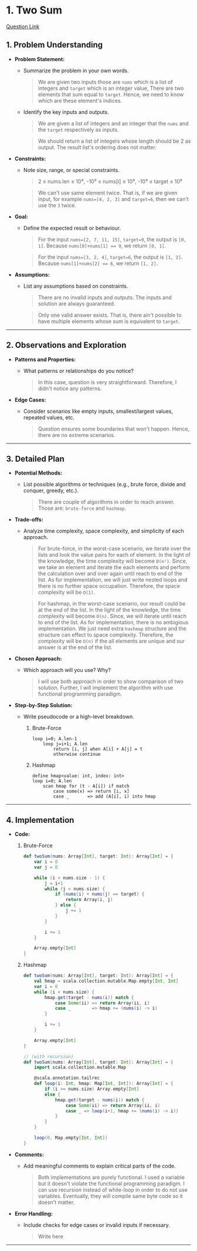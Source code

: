 # 1. Two Sum

[Question Link](https://leetcode.com/problems/two-sum)

## 1. Problem Understanding
- **Problem Statement:**
    - Summarize the problem in your own words.
        > We are given two inputs those are `nums` which is a list of integers 
        and `target` which is an integer value, There are two elements that
        sum equal to `target`. Hence, we need to know which are 
        these element's indices.

    - Identify the key inputs and outputs.
        > We are given a list of integers and an integer 
        that the `nums` and the `target` respectively as inputs.

        > We should return a list of integers whose length should be 2 as output. 
        The result list's ordering does not matter.

- **Constraints:**
    - Note size, range, or special constraints.
        > 2 ≤ nums.len ≤ 10⁴, -10⁹ ≤ nums[i] ≤ 10⁹, -10⁹ ≤ target ≤ 10⁹ 

        > We can't use same element twice. That is, if we are given input, 
        for example `nums=[4, 2, 3]` and `target=6`, then we can't use the `3` twice.

- **Goal:**
    - Define the expected result or behaviour.
        > For the input `nums=[2, 7, 11, 15]`, `target=9`, the output is
        `[0, 1]`. Because `nums[0]+nums[1] == 9`, we return `[0, 1]`.
        
        > For the input `nums=[3, 2, 4]`, `target=6`, the output is
        `[1, 2]`. Because `nums[1]+nums[2] == 6`, we return `[1, 2]`.

- **Assumptions:**
    - List any assumptions based on constraints.
        > There are no invalid inputs and outputs. The inputs and solution are always guaranteed.

        > Only one valid answer exists. That is, there ain't possible to have
        multiple elements whose sum is equivalent to `target`.
---

## 2. Observations and Exploration
- **Patterns and Properties:**
    - What patterns or relationships do you notice?
        > In this case, question is very straightforward. Therefore, I didn't notice any patterns. 

- **Edge Cases:**
    - Consider scenarios like empty inputs, smallest/largest values, repeated values, etc.
        > Question ensures some boundaries that won't happen. Hence, there are no 
        extreme scenarios.

---

## 3. Detailed Plan
- **Potential Methods:**
    - List possible algorithms or techniques (e.g., brute force, divide and conquer, greedy, etc.).
        > There are couple of algorithms in order to reach answer. Those are:
        `brute-force` and `hashmap`.

- **Trade-offs:**
    - Analyze time complexity, space complexity, and simplicity of each approach.
        > For brute-force, in the worst-case scenario, we iterate over the lists and
        look the value pairs for each of element. In the light of the knowledge, the time complexity will
        become `O(n²)`. Since, we take an element and iterate the each elements and perform the calculation over and over again 
        until reach to end of the list. As for implementation, we will just write nested loops and there is
        no further space occupation. Therefore, the space complexity will be `O(1)`.

        > For hashmap, in the worst-case scenario, our result could be at the end of the list. 
        In the light of the knowledge, the time complexity will become `O(n)`. 
        Since, we will iterate until reach to end of the list. As for implementation, there is no
        ambigious implementation. We just need extra `hashmap` structure and the structure can effect to
        space complexity. Therefore, the complexity will be `O(n)` if the all elements are unique and our answer
        is at the end of the list.

- **Chosen Approach:**
    - Which approach will you use? Why?
        > I will use both approach in order to show comparison of two solution.
        Further, I will implement the algorithm with use functional programming paradigm.

- **Step-by-Step Solution:**
    - Write pseudocode or a high-level breakdown.
        1. Brute-Force
            ```
            loop i=0; A.len-1
                loop j=i+1; A.len
                    return [i, j] when A[i] + A[j] = t
                    otherwise continue
            ```

        2. Hashmap
            ```
            define hmap<value: int, index: int>
            loop i=0; A.len
                scan hmap for (t - A[i]) if match
                    case some(x) => return [i, x]
                    case _       => add (A[i], i) into hmap
            ```

---

## 4. Implementation
- **Code:**
    1. Brute-Force
        ```scala
        def twoSum(nums: Array[Int], target: Int): Array[Int] = {
            var i = 0
            var j = 0

            while (i < nums.size - 1) {
                j = i+1
                while (j < nums.size) {
                    if (nums(i) + nums(j) == target) {
                        return Array(i, j)
                    } else {
                        j += 1
                    }
                }

                i += 1
            }

            Array.empty[Int]
        }
        ```

    2. Hashmap
        ```scala
        def twoSum(nums: Array[Int], target: Int): Array[Int] = {
            val hmap = scala.collection.mutable.Map.empty[Int, Int]
            var i = 0
            while (i < nums.size) {
                hmap.get(target - nums(i)) match {
                    case Some(ii) => return Array(ii, i)
                    case _        => hmap += (nums(i) -> i)
                }

                i += 1
            }

            Array.empty[Int]
        }

        // (with recursion)
        def twoSum(nums: Array[Int], target: Int): Array[Int] = {
            import scala.collection.mutable.Map

            @scala.annotation.tailrec
            def loop(i: Int, hmap: Map[Int, Int]): Array[Int] = {
                if (i >= nums.size) Array.empty[Int]
                else {
                    hmap.get(target - nums(i)) match {
                        case Some(ii) => return Array(ii, i)
                        case _ => loop(i+1, hmap += (nums(i) -> i))
                    }
                }
            }

            loop(0, Map.empty[Int, Int])
        }
        ```
- **Comments:**
    - Add meaningful comments to explain critical parts of the code.
        > Both implementations are purely functional. I used a variable but
        it doesn't violate the functional programming paradigm. I can
        use recursion instead of while-loop in order to do not use
        variables. Eventually, they will compile same byte code so it doesn't
        matter.

- **Error Handling:**
    - Include checks for edge cases or invalid inputs if necessary.
        > Write here

---
